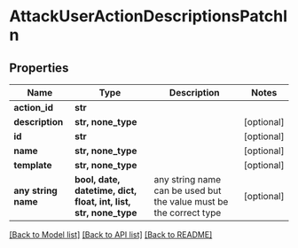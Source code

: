 # AttackUserActionDescriptionsPatchIn


## Properties
Name | Type | Description | Notes
------------ | ------------- | ------------- | -------------
**action_id** | **str** |  | 
**description** | **str, none_type** |  | [optional] 
**id** | **str** |  | [optional] 
**name** | **str, none_type** |  | [optional] 
**template** | **str, none_type** |  | [optional] 
**any string name** | **bool, date, datetime, dict, float, int, list, str, none_type** | any string name can be used but the value must be the correct type | [optional]

[[Back to Model list]](../README.md#documentation-for-models) [[Back to API list]](../README.md#documentation-for-api-endpoints) [[Back to README]](../README.md)


